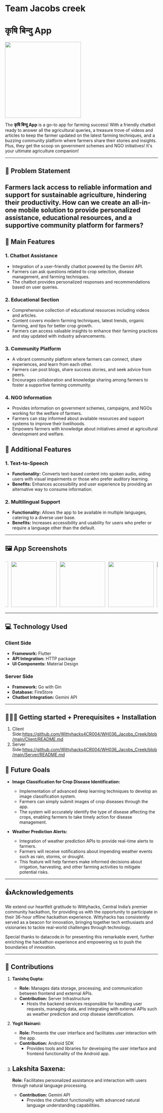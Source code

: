 # Team Jacobs creek
# कृषि बिन्दु App

<img src="https://github.com/Wittyhacks4CR004/WH036_Jacobs_Creek/assets/109305580/cd933e41-06cf-49fa-a1f7-b016c789ee19" width="250px" height="250px">


The **कृषि बिन्दु App** is a go-to app for farming success! With a friendly chatbot ready to answer all the agricultural queries, a treasure trove of videos and articles to keep the farmer updated on the latest farming techniques, and a buzzing community platform where farmers share their stories and insights. Plus, they get the scoop on government schemes and NGO initiatives! It's your ultimate agriculture companion!

---

## 📝 Problem Statement 

Farmers lack access to reliable information and support for sustainable agriculture, hindering their productivity. How can we create an all-in-one mobile solution to provide personalized assistance, educational resources, and a supportive community platform for farmers?
---

## 🚀 Main Features

### 1. Chatbot Assistance
  - Integration of a user-friendly chatbot powered by the Gemini API.
  - Farmers can ask questions related to crop selection, disease management, and farming techniques.
  - The chatbot provides personalized responses and recommendations based on user queries.

### 2. Educational Section
  - Comprehensive collection of educational resources including videos and articles.
  - Content covers modern farming techniques, latest trends, organic farming, and tips for better crop growth.
  - Farmers can access valuable insights to enhance their farming practices and stay updated with industry advancements.

### 3. Community Platform
  - A vibrant community platform where farmers can connect, share experiences, and learn from each other.
  - Farmers can post blogs, share success stories, and seek advice from peers.
  - Encourages collaboration and knowledge sharing among farmers to foster a supportive farming community.

### 4. NGO Information
  - Provides information on government schemes, campaigns, and NGOs working for the welfare of farmers.
  - Farmers can stay informed about available resources and support systems to improve their livelihoods.
  - Empowers farmers with knowledge about initiatives aimed at agricultural development and welfare.


## 🌟 Additional Features

### 1. Text-to-Speech
- **Functionality:** Converts text-based content into spoken audio, aiding users with visual impairments or those who prefer auditory learning.
- **Benefits:** Enhances accessibility and user experience by providing an alternative way to consume information.

### 2. Multilingual Support
- **Functionality:** Allows the app to be available in multiple languages, catering to a diverse user base.
- **Benefits:** Increases accessibility and usability for users who prefer or require a language other than the default.

---

## 🖼️ App Screenshots
<div style="display:flex; justify-content:center; overflow-x: auto; flex-wrap: nowrap; width: 100%;">]
   <img src="https://github.com/Wittyhacks4CR004/WH036_Jacobs_Creek/assets/109305580/98774e50-ca1a-41b0-9af0-a1df7f924af2" style="width: 150px; margin: 5px;">
  <img src="https://github.com/Wittyhacks4CR004/WH036_Jacobs_Creek/assets/109305580/80571b4b-94d8-482a-b60f-86a58c9ab9ae" style="width: 150px; margin: 5px;">
  <img src="https://github.com/Wittyhacks4CR004/WH036_Jacobs_Creek/assets/109305580/bafb91cc-4efe-4e2f-a56d-4f196ee14b00" style="width: 150px; margin: 5px;">
  <img src="https://github.com/Wittyhacks4CR004/WH036_Jacobs_Creek/assets/109305580/640c320b-b93c-4097-88ea-d6c8ae687daf" style="width: 150px; margin: 5px;">
  <img src="https://github.com/Wittyhacks4CR004/WH036_Jacobs_Creek/assets/109305580/98dfcdca-0414-4909-9b88-480e1d55971b" style="width: 150px; margin: 5px;">
</div> 

<!-- <div style="display:flex; justify-content:center; overflow-x: auto; flex-wrap: nowrap; width: 100%;">
  <img src="https://github.com/GSC-IIIT-Kota/Client/blob/master/assets/Screeshots/WhatsApp%20Image%202024-03-05%20at%2012.28.55%20PM.jpeg" style="width: 150px; margin: 5px;">
  <img src="https://github.com/GSC-IIIT-Kota/Client/blob/master/assets/Screeshots/WhatsApp%20Image%202024-03-05%20at%2012.28.54%20PM.jpeg" style="width: 150px; margin: 5px;">
  <img src="https://github.com/GSC-IIIT-Kota/Client/blob/master/assets/Screeshots/WhatsApp%20Image%202024-03-05%20at%2012.28.54%20PM%20(2).jpeg" style="width: 150px; margin: 5px;">
  <img src="https://github.com/GSC-IIIT-Kota/Client/blob/master/assets/Screeshots/WhatsApp%20Image%202024-03-05%20at%2012.28.54%20PM%20(1).jpeg" style="width: 150px; margin: 5px;">  
  <img src="https://github.com/GSC-IIIT-Kota/Client/blob/master/assets/Screeshots/WhatsApp%20Image%202024-03-05%20at%2012.28.49%20PM.jpeg" style="width: 150px; margin: 5px;">  
</div> -->



---

## 💻 Technology Used

### Client Side
- **Framework:** Flutter
- **API Integration:** HTTP package
- **UI Components:** Material Design

### Server Side
- **Framework:** Go with Gin
- **Database:** FireStore
- **Chatbot Integration:** Gemini API

---

## 👨🏼‍💻 Getting started + Prerequisites + Installation

1. Client Side:https://github.com/Wittyhacks4CR004/WH036_Jacobs_Creek/blob/main/Client/README.md
2. Server Side:https://github.com/Wittyhacks4CR004/WH036_Jacobs_Creek/blob/main/Server/README.md

## 🎯 Future Goals

- **Image Classification for Crop Disease Identification:** 
  - Implementation of advanced deep learning techniques to develop an image classification system.
  - Farmers can simply submit images of crop diseases through the app.
  - The system will accurately identify the type of disease affecting the crops, enabling farmers to take timely action for disease management.

- **Weather Prediction Alerts:** 
  - Integration of weather prediction APIs to provide real-time alerts to farmers.
  - Farmers will receive notifications about impending weather events such as rain, storms, or drought.
  - This feature will help farmers make informed decisions about irrigation, harvesting, and other farming activities to mitigate potential risks.

---

## 👍Acknowledgements

We extend our heartfelt gratitude to Wittyhacks, Central India’s premier community hackathon, for providing us with the opportunity to participate in their 36-hour offline hackathon experience. Wittyhacks has consistently served as a beacon for innovation, bringing together tech enthusiasts and visionaries to tackle real-world challenges through technology.

Special thanks to datacode.in for presenting this remarkable event, further enriching the hackathon experience and empowering us to push the boundaries of innovation.

---
## 🙏 Contributions

1. **Tanishq Gupta:**
   - **Role:**  Manages data storage, processing, and communication between frontend and external APIs.
   - **Contribution:** Server Infrastructure
     - Hosts the backend services responsible for handling user requests, managing data, and integrating with external APIs such as weather prediction and crop disease identification. 

2. **Yogit Nainani:**
   - **Role:**  Presents the user interface and facilitates user interaction with the app.
   - **Contribution:** Android SDK
     - Provides tools and libraries for developing the user interface and frontend functionality of the Android app.

3. **Lakshita Saxena:**
   - 
   **Role:** Facilitates personalized assistance and interaction with users through natural language processing.
   - **Contribution:** Gemini API
     - Provides the chatbot functionality with advanced natural language understanding capabilities.

